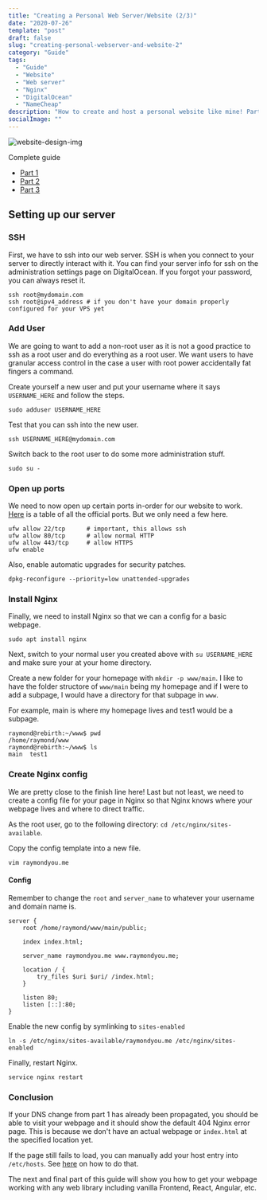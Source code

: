 ```yaml
---
title: "Creating a Personal Web Server/Website (2/3)"
date: "2020-07-26"
template: "post"
draft: false
slug: "creating-personal-webserver-and-website-2"
category: "Guide"
tags:
  - "Guide"
  - "Website"
  - "Web server"
  - "Nginx"
  - "DigitalOcean"
  - "NameCheap"
description: "How to create and host a personal website like mine! Part 2/3"
socialImage: ""
---
```


![website-design-img](/media/2020-06-14-header.png)

Complete guide
- [Part 1](https://raymondyou.me/posts/creating-personal-webserver-and-website-1)
- [Part 2](https://raymondyou.me/posts/creating-personal-webserver-and-website-2)
- [Part 3](https://raymondyou.me/posts/creating-personal-webserver-and-website-3)

## Setting up our server

### SSH

First, we have to ssh into our web server. SSH is when you connect to your server to directly interact with it. You can find your server info for ssh on the administration settings page on DigitalOcean. If you forgot your password, you can always reset it.

```
ssh root@mydomain.com
ssh root@ipv4_address # if you don't have your domain properly configured for your VPS yet
```

### Add User

We are going to want to add a non-root user as it is not a good practice to ssh as a root user and do everything as a root user. We want users to have granular access control in the case a user with root power accidentally fat fingers a command.

Create yourself a new user and put your username where it says `USERNAME_HERE` and follow the steps.

`sudo adduser USERNAME_HERE`

Test that you can ssh into the new user.

`ssh USERNAME_HERE@mydomain.com`

Switch back to the root user to do some more administration stuff.

`sudo su -`

### Open up ports

We need to now open up certain ports in-order for our website to work. [Here](https://en.wikipedia.org/wiki/List_of_TCP_and_UDP_port_numbers) is a table of all the official ports. But we only need a few here.

```
ufw allow 22/tcp      # important, this allows ssh
ufw allow 80/tcp      # allow normal HTTP
ufw allow 443/tcp     # allow HTTPS
ufw enable
```

Also, enable automatic upgrades for security patches.

`dpkg-reconfigure --priority=low unattended-upgrades`

### Install Nginx

Finally, we need to install Nginx so that we can a config for a basic webpage.

`sudo apt install nginx`

Next, switch to your normal user you created above with `su USERNAME_HERE` and make sure your at your home directory.

Create a new folder for your homepage with `mkdir -p www/main`. I like to have the folder structore of `www/main` being my homepage and if I were to add a subpage, I would have a directory for that subpage in `www`.

For example, main is where my homepage lives and test1 would be a subpage.

```
raymond@rebirth:~/www$ pwd
/home/raymond/www
raymond@rebirth:~/www$ ls
main  test1
```

### Create Nginx config

We are pretty close to the finish line here! Last but not least, we need to create a config file for your page in Nginx so that Nginx knows where your webpage lives and where to direct traffic.

As the root user, go to the following directory: `cd /etc/nginx/sites-available`.

Copy the config template into a new file.

`vim raymondyou.me`

#### Config

Remember to change the `root` and `server_name` to whatever your username and domain name is.

```
server {
    root /home/raymond/www/main/public;

    index index.html;

    server_name raymondyou.me www.raymondyou.me;

    location / {
        try_files $uri $uri/ /index.html;
    }

    listen 80;
    listen [::]:80;
}
```

Enable the new config by symlinking to `sites-enabled`

`ln -s /etc/nginx/sites-available/raymondyou.me /etc/nginx/sites-enabled`

Finally, restart Nginx.

`service nginx restart`

### Conclusion

If your DNS change from part 1 has already been propagated, you should be able to visit your webpage and it should show the default 404 Nginx error page. This is because we don't have an actual webpage or `index.html` at the specified location yet.

If the page still fails to load, you can manually add your host entry into `/etc/hosts`. See [here](https://tldp.org/LDP/solrhe/Securing-Optimizing-Linux-RH-Edition-v1.3/chap9sec95.html) on how to do that.

The next and final part of this guide will show you how to get your webpage working with any web library including vanilla Frontend, React, Angular, etc.
